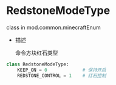 # RedstoneModeType

class in mod.common.minecraftEnum

- 描述

    命令方块红石类型



```python
class RedstoneModeType:
	KEEP_ON = 0  			# 保持开启
	REDSTONE_CONTROL = 1 	# 红石控制

``` 

